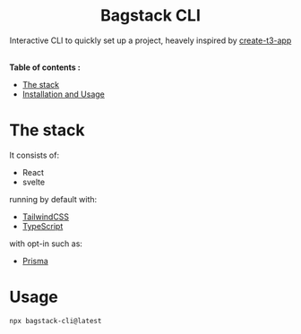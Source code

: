 <h1 align="center"> Bagstack CLI </h1>
<div align="center">

Interactive CLI to quickly set up a project, heavely inspired by <a href="https://github.com/t3-oss/create-t3-app">create-t3-app</a>

</div>  
<div align="center">
<br/>

</div>

<summary><b> Table of contents :</b></summary>
 
* <a href="#info">The stack</a> 
* <a href="#usage">Installation and Usage</a>

<div id='info'>

# The stack

It consists of:

- React
- svelte

running by default with:

- [TailwindCSS](https://tailwindcss.com)
- [TypeScript](https://typescriptlang.org)

with opt-in such as:

- [Prisma](https://prisma.io)

</div>

<div id="usage">

# Usage

```bash
npx bagstack-cli@latest
```
